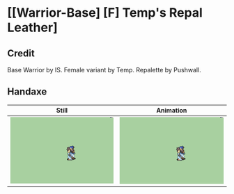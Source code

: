 # [\[Warrior-Base\] \[F\] Temp's Repal Leather]

## Credit

Base Warrior by IS.
Female variant by Temp.
Repalette by Pushwall.
	
## Handaxe

| Still | Animation |
| :---: | :-------: |
| ![Handaxe still](./Handaxe_000.png) | ![Handaxe animation](./Handaxe.gif) |
